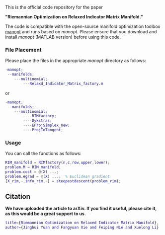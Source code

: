 This is the official code repository for the paper

 **"Riemannian Optimization on Relaxed Indicator Matrix Manifold."** 

The code is compatible with the open-source manifold optimization toolbox [manopt](https://www.manopt.org/) and runs based on *manopt.* Please ensure that you download and install *manopt* (MATLAB version) before using this code.

### File Placement

Please place the files in the appropriate *manopt* directory as follows:

```matlab
-manopt;
 --manifolds;
    ---multinomial;
        ---Relaxd_Indicator_Matrix_factory.m
```

or

```matlab
-manopt;
 --manifolds;
    ---multinomial;
        ----RIMfactory;
        ----Dykstras;
        ----EProjSimplex_new;
        ----ProjToTangent;
```

### Usage

You can call the functions as follows:

```matlab
RIM_manifold = RIMfactory(n,c,row,upper,lower);
problem.M = RIM_manifold;
problem.cost = @(X) ...;
problem.egrad = @(X) ...;  % Euclidean gradient
[X_rim,~,info_rim,~] = steepestdescent(problem_rim);
```

## Citation

**We have uploaded the article to arXiv. If you find it useful, please cite it, as this would be a great support to us.**

```matlab
title={Riemannian Optimization on Relaxed Indicator Matrix Manifold}, 
author={Jinghui Yuan and Fangyuan Xie and Feiping Nie and Xuelong Li}
```

